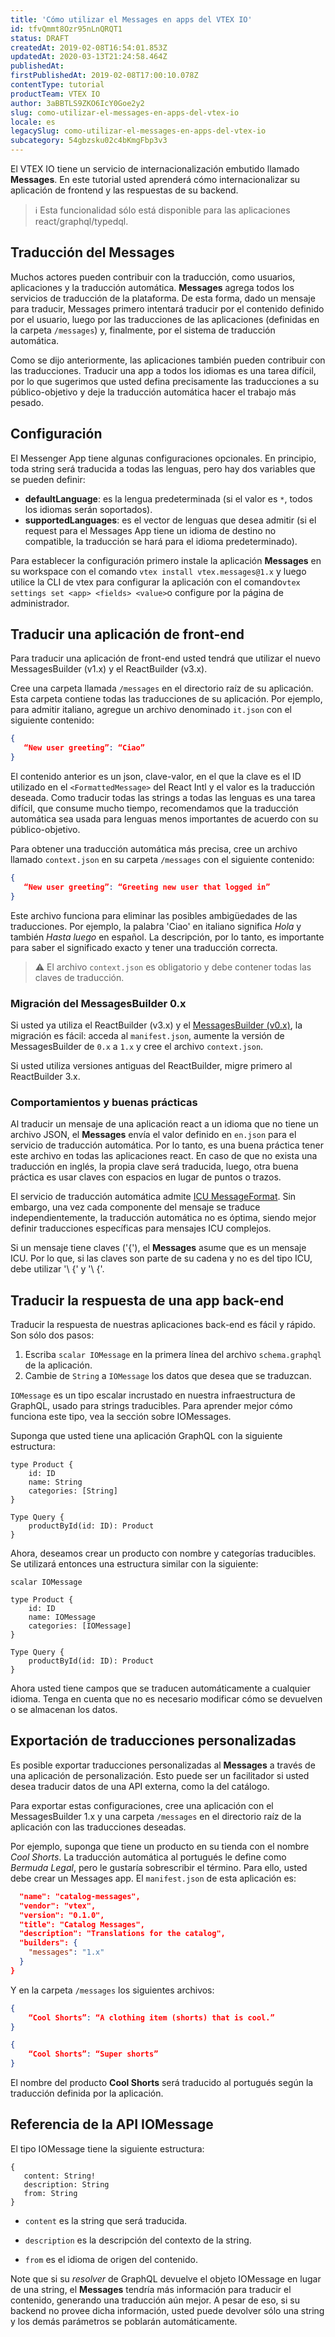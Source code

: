 ```yaml
---
title: 'Cómo utilizar el Messages en apps del VTEX IO'
id: tfvQmmt8Ozr95nLnQRQT1
status: DRAFT
createdAt: 2019-02-08T16:54:01.853Z
updatedAt: 2020-03-13T21:24:58.464Z
publishedAt: 
firstPublishedAt: 2019-02-08T17:00:10.078Z
contentType: tutorial
productTeam: VTEX IO
author: 3aBBTLS9ZKO6IcY0Goe2y2
slug: como-utilizar-el-messages-en-apps-del-vtex-io
locale: es
legacySlug: como-utilizar-el-messages-en-apps-del-vtex-io
subcategory: 54gbzsku02c4bKmgFbp3v3
---
```


El VTEX IO tiene un servicio de internacionalización embutido llamado __Messages__. En este tutorial usted aprenderá cómo internacionalizar su aplicación de frontend y las respuestas de su backend.

>ℹ️ Esta funcionalidad sólo está disponible para las aplicaciones react/graphql/typedql.

## Traducción del Messages

Muchos actores pueden contribuir con la traducción, como usuarios, aplicaciones y la traducción automática. __Messages__ agrega todos los servicios de traducción de la plataforma. De esta forma, dado un mensaje para traducir, Messages primero intentará traducir por el contenido definido por el usuario, luego por las traducciones de las aplicaciones (definidas en la carpeta `/messages`) y, finalmente, por el sistema de traducción automática.

Como se dijo anteriormente, las aplicaciones también pueden contribuir con las traducciones. Traducir una app a todos los idiomas es una tarea difícil, por lo que sugerimos que usted defina precisamente las traducciones a su público-objetivo y deje la traducción automática hacer el trabajo más pesado.

## Configuración

El Messenger App tiene algunas configuraciones opcionales. En principio, toda string será traducida a todas las lenguas, pero hay dos variables que se pueden definir:

- __defaultLanguage__: es la lengua predeterminada (si el valor es `*`, todos los idiomas serán soportados).
- __supportedLanguages__: es el vector de lenguas que desea admitir (si el request para el Messages App tiene un idioma de destino no compatible, la traducción se hará para el idioma predeterminado).

Para establecer la configuración primero instale la aplicación __Messages__ en su workspace con el comando `vtex install vtex.messages@1.x` y luego utilice la CLI de vtex para configurar la aplicación con el comando` vtex settings set <app> <fields> <value> `o configure por la página de administrador.

## Traducir una aplicación de front-end

Para traducir una aplicación de front-end usted tendrá que utilizar el nuevo MessagesBuilder (v1.x) y el ReactBuilder (v3.x).

Cree una carpeta llamada `/messages` en el directorio raíz de su aplicación. Esta carpeta contiene todas las traducciones de su aplicación. Por ejemplo, para admitir italiano, agregue un archivo denominado `it.json` con el siguiente contenido:

``` it.json
{
   “New user greeting”: “Ciao”
}
```

El contenido anterior es un json, clave-valor, en el que la clave es el ID utilizado en el `<FormattedMessage>` del React Intl y el valor es la traducción deseada. Como traducir todas las strings a todas las lenguas es una tarea difícil, que consume mucho tiempo, recomendamos que la traducción automática sea usada para lenguas menos importantes de acuerdo con su público-objetivo.

Para obtener una traducción automática más precisa, cree un archivo llamado `context.json` en su carpeta `/messages` con el siguiente contenido:

```context.json
{
   “New user greeting”: “Greeting new user that logged in”
}
```

Este archivo funciona para eliminar las posibles ambigüedades de las traducciones. Por ejemplo, la palabra 'Ciao' en italiano significa _Hola_ y también _Hasta luego_ en español. La descripción, por lo tanto, es importante para saber el significado exacto y tener una traducción correcta.

>⚠️ El archivo `context.json` es obligatorio y debe contener todas las claves de traducción.

### Migración del MessagesBuilder 0.x

Si usted ya utiliza el ReactBuilder (v3.x) y el [MessagesBuilder (v0.x)](/es/announcement/nueva-forma-de-organizar-los-archivos-de-traduccion-en-su-app-io), la migración es fácil: acceda al
`manifest.json`, aumente la versión de MessagesBuilder de `0.x` a `1.x` y cree el archivo `context.json`.

Si usted utiliza versiones antiguas del ReactBuilder, migre primero al ReactBuilder 3.x.

### Comportamientos y buenas prácticas

Al traducir un mensaje de una aplicación react a un idioma que no tiene un archivo JSON, el __Messages__ envía el valor definido en `en.json` para el servicio de traducción automática. Por lo tanto, es una buena práctica tener este archivo en todas las aplicaciones react. En caso de que no exista una traducción en inglés, la propia clave será traducida, luego, otra buena práctica es usar claves con espacios en lugar de puntos o trazos.

El servicio de traducción automática admite [ICU MessageFormat](http://format-message.github.io/icu-message-format-for-translators/). Sin embargo, una vez cada componente del mensaje se traduce independientemente, la traducción automática no es óptima, siendo mejor definir traducciones específicas para mensajes ICU complejos.
  
Si un mensaje tiene claves ('{'), el __Messages__ asume que es un mensaje ICU. Por lo que, si las claves son parte de su cadena y no es del tipo ICU, debe utilizar '\\ {' y '\\ {'.

## Traducir la respuesta de una app back-end

Traducir la respuesta de nuestras aplicaciones back-end es fácil y rápido. Son sólo dos pasos:

1. Escriba `scalar IOMessage` en la primera línea del archivo `schema.graphql` de la aplicación.
2. Cambie de `String` a `IOMessage` los datos que desea que se traduzcan.

`IOMessage` es un tipo escalar incrustado en nuestra infraestructura de GraphQL, usado para strings traducibles. Para aprender mejor cómo funciona este tipo, vea la sección sobre IOMessages.

Suponga que usted tiene una aplicación GraphQL con la siguiente estructura:

``` 
type Product {
    id: ID
    name: String
    categories: [String] 
}

Type Query {
    productById(id: ID): Product
}
```

Ahora, deseamos crear un producto con nombre y categorías traducibles. Se utilizará entonces una estructura similar con la siguiente:

``` 
scalar IOMessage

type Product {
    id: ID
    name: IOMessage
    categories: [IOMessage]
}

Type Query {
    productById(id: ID): Product
}
```

Ahora usted tiene campos que se traducen automáticamente a cualquier idioma. Tenga en cuenta que no es necesario modificar cómo se devuelven o se almacenan los datos.

## Exportación de traducciones personalizadas

Es posible exportar traducciones personalizadas al __Messages__ a través de una aplicación de personalización. Esto puede ser un facilitador si usted desea traducir datos de una API externa, como la del catálogo.

Para exportar estas configuraciones, cree una aplicación con el MessagesBuilder 1.x y una carpeta `/messages` en el directorio raíz de la aplicación con las traducciones deseadas.

Por ejemplo, suponga que tiene un producto en su tienda con el nombre _Cool Shorts_. La traducción automática al portugués le define como _Bermuda Legal_, pero le gustaría sobrescribir el término. Para ello, usted debe crear un Messages app. El `manifest.json` de esta aplicación es:

```manifest.json
  "name": "catalog-messages",
  "vendor": "vtex",
  "version": "0.1.0",
  "title": "Catalog Messages",
  "description": "Translations for the catalog",
  "builders": {
    "messages": "1.x"
  }
}
```
Y en la carpeta `/messages` los siguientes archivos:

```context.json
{
    “Cool Shorts”: “A clothing item (shorts) that is cool.”
}
```

```pt.json
{
    “Cool Shorts”: “Super shorts”
}
```

El nombre del producto __Cool Shorts__ será traducido al portugués según la traducción definida por la aplicación.


## Referencia de la API IOMessage

El tipo IOMessage tiene la siguiente estructura:

```
{
   content: String!
   description: String
   from: String
}
```

- `content` es la string que será traducida.

- `description` es la descripción del contexto de la string.

- `from` es el idioma de origen del contenido.

Note que si su _resolver_ de GraphQL devuelve el objeto IOMessage en lugar de una string, el __Messages__ tendría más información para traducir el contenido, generando una traducción aún mejor. A pesar de eso, si su backend no provee dicha información, usted puede devolver sólo una string y los demás parámetros se poblarán automáticamente.
